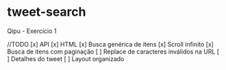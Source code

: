 # tweet-search
Qipu - Exercício 1

//TODO
[x] API
[x] HTML
[x] Busca genérica de itens
[x] Scroll infinito
[x] Busca de itens com paginação
[ ] Replace de caracteres inválidos na URL
[ ] Detalhes do tweet
[ ] Layout organizado